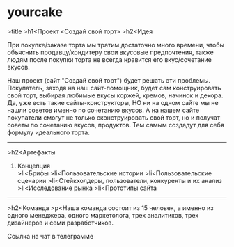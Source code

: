 # yourcake
<!DOCTYPE html>
<html <="ru">
<head>
    <meta <="UTF-8">
    <meta <="X-UA-Compatible" content="IE=edge">
    <meta <="viewport" content="width=device-width, initial-scale=1.0">
    >title<Document</title>
</head>
<body>
    >h1<Проект «Создай свой торт»</h1>
    >h2<Идея</h2>
    <p>
 При покупке/заказе торта мы тратим достаточно много времени, чтобы объяснить продавцу/кондитеру свои вкусовые
 предпочтения, также людям после покупки торта не всегда нравится его вкус/сочетание вкусов.
    </p>
    <p>
 Наш проект (сайт "Создай свой торт") будет решать эти проблемы. Покупатель, заходя на наш сайт-помощник, будет
 сам конструировать свой торт, выбирая любимые вкусы коржей, кремов, начинок и декора. Да, уже есть такие
 сайты-конструкторы, НО ни на одном сайте мы не нашли советов именно по сочетанию вкусов. А на нашем сайте
 покупатели смогут не только сконструировать свой торт, но и получат советы по сочетанию вкусов, продуктов. Тем
 самым создадут для себя формулу идеального торта.
    </p>
    <section>
        <hr>
    </section>
    >h2<Артефакты</h2>
    <ol>
        <li>
            <a <="https://docs.google.com/document/d/1OMnXJD-P6qDzEiZEyN3r2rRZJJBUkf26xyRQL5KMhu4/edit?usp=sharing " target="_blank">Концепция</a>
        </li>
        >li<Брифы</li>
        >li<Пользовательские истории</li>
        >li<Пользовательские сценарии</li>
        >li<Стейкхолдеры, пользователи, конкуренты и их анализ</li>
        >li<Исследование рынка</li>
        >li<Прототипы сайта</li>
    </ol>
    <section>
        <hr>
    </section>
    >h2<Команда</h2>
    >p<Наша команда состоит из 15 человек, а именно из одного менеджера, одного маркетолога, трех аналитиков, трех дизайнеров и семи разработчиков. </p>
    <a <="https://t.me/+bE-wVYiZO_BmNTcy" target="_blank">Ссылка на чат в телеграмме</a>
</body>
</html>
